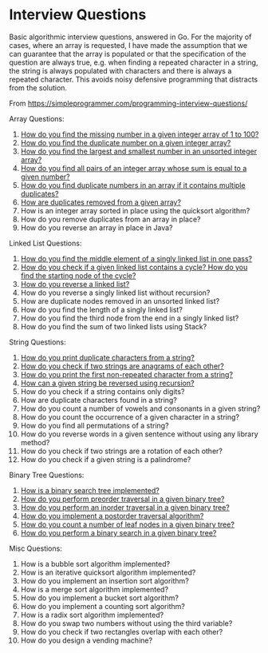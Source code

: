 # Interview Questions

Basic algorithmic interview questions, answered in Go.
For the majority of cases, where an array is requested, I have
made the assumption that we can guarantee that the array is populated
or that the specification of the question are always true, e.g. when 
finding a repeated character in a string, the string is always populated
with characters and there is always a repeated character. This avoids noisy
defensive programming that distracts from the solution.

From https://simpleprogrammer.com/programming-interview-questions/

Array Questions:
1. [How do you find the missing number in a given integer array of 1 to 100?](src/find_missing_integer.go)
1. [How do you find the duplicate number on a given integer array?](src/array_duplicate_number.go)
1. [How do you find the largest and smallest number in an unsorted integer array?](src/min_max_numbers.go)
1. [How do you find all pairs of an integer array whose sum is equal to a given number?](src/number_pair_sum.go)
1. [How do you find duplicate numbers in an array if it contains multiple duplicates?](src/array_duplicate_numbers.go)
1. [How are duplicates removed from a given array?](src/array_remove_duplicates.go)
1. How is an integer array sorted in place using the quicksort algorithm?
1. How do you remove duplicates from an array in place?
1. How do you reverse an array in place in Java?

Linked List Questions:
1. [How do you find the middle element of a singly linked list in one pass?](src/linked_list_middle_element.go)
1. [How do you check if a given linked list contains a cycle? How do you find the starting node of the cycle?](src/linked_list_cycle.go)
1. [How do you reverse a linked list?](src/linked_list_reverse.go)
1. How do you reverse a singly linked list without recursion?
1. How are duplicate nodes removed in an unsorted linked list?
1. How do you find the length of a singly linked list?
1. How do you find the third node from the end in a singly linked list?
1. How do you find the sum of two linked lists using Stack?

String Questions:
1. [How do you print duplicate characters from a string?](src/duplicate_chars.go)
1. [How do you check if two strings are anagrams of each other?](src/string_anagrams.go)
1. [How do you print the first non-repeated character from a string?](src/first_non_repeated_char.go)
1. [How can a given string be reversed using recursion?](src/reverse_string.go)
1. How do you check if a string contains only digits?
1. How are duplicate characters found in a string?
1. How do you count a number of vowels and consonants in a given string?
1. How do you count the occurrence of a given character in a string?
1. How do you find all permutations of a string?
1. How do you reverse words in a given sentence without using any library method?
1. How do you check if two strings are a rotation of each other?
1. How do you check if a given string is a palindrome?

Binary Tree Questions:
1. [How is a binary search tree implemented?](src/binarsearchtree.go)
1. [How do you perform preorder traversal in a given binary tree?](src/bst_preorder_traversal.go)
1. [How do you perform an inorder traversal in a given binary tree?](src/bst_inorder_traversal.go)
1. [How do you implement a postorder traversal algorithm?](src/bst_postorder_traversal.go)
1. [How do you count a number of leaf nodes in a given binary tree?](src/bst_leaf_node_count.go)
1. [How do you perform a binary search in a given binary tree?](src/bst_search.go)

Misc Questions:
1. How is a bubble sort algorithm implemented?
1. How is an iterative quicksort algorithm implemented?
1. How do you implement an insertion sort algorithm?
1. How is a merge sort algorithm implemented?
1. How do you implement a bucket sort algorithm?
1. How do you implement a counting sort algorithm?
1. How is a radix sort algorithm implemented?
1. How do you swap two numbers without using the third variable?
1. How do you check if two rectangles overlap with each other?
1. How do you design a vending machine?
